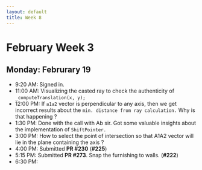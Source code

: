 ```yaml
---
layout: default
title: Week 8
---
```

# **February Week 3**
## **Monday: Februrary 19**
- 9:20  AM: Signed in.
- 11:00 AM: Visualizing the casted ray to check the authenticity of `_computeTranslation(x, y);`
- 12:00 PM: If `a1a2` vector is perpendicular to any axis, then we get incorrect results about the `min. distance from ray calculation.` Why is that happening ?
- 1:30  PM: Done with the call with Ab sir. Got some valuable insights about the implementation of `ShiftPointer.`
- 3:00  PM: How to select the point of intersection so that A1A2 vector will lie in the plane containing the axis ?
- 4:00  PM: Submitted **PR #230** (**#225**)
- 5:15  PM: Submitted **PR #273**. Snap the furnishing to walls. (**#222**)
- 6:30  PM: 

